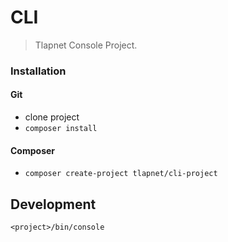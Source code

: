# CLI

> Tlapnet Console Project.

### Installation

#### Git

- clone project
- `composer install`

#### Composer

- `composer create-project tlapnet/cli-project`

## Development

```
<project>/bin/console
```

